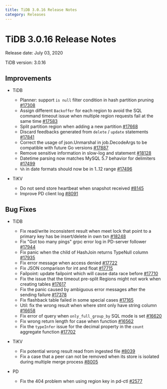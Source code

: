 ```yaml
---
title: TiDB 3.0.16 Release Notes
category: Releases
---
```


# TiDB 3.0.16 Release Notes

Release date: July 03, 2020

TiDB version: 3.0.16

## Improvements

+ TiDB

    - Planner: support `is null` filter condition in hash partition pruning [#17308](https://github.com/pingcap/tidb/pull/17308)
    - Assign different `Backoffer` for each region to avoid the SQL command timeout issue when multiple region requests fail at the same time [#17583](https://github.com/pingcap/tidb/pull/17583)
    - Split partition region when adding a new partition [#17668](https://github.com/pingcap/tidb/pull/17668)
    - Discard feedbacks generated from `delete` / `update` statements [#17841](https://github.com/pingcap/tidb/pull/17841)
    - Correct the usage of json.Unmarshal in job.DecodeArgs to be compatible with future Go versions [#17887](https://github.com/pingcap/tidb/pull/17887)
    - Remove sensitive information in slow-log and statement [#18128](https://github.com/pingcap/tidb/pull/18128)
    - Datetime parsing now matches MySQL 5.7 behavior for delimiters [#17499](https://github.com/pingcap/tidb/pull/17499)
    - `%h` in date formats should now be in 1..12 range [#17496](https://github.com/pingcap/tidb/pull/17496)

+ TiKV

    - Do not send store heartbeat when snapshot received [#8145](https://github.com/tikv/tikv/pull/8145)
    - Improve PD client log [#8091](https://github.com/tikv/tikv/pull/8091)

## Bug Fixes

+ TiDB

    - Fix read/write inconsistent result when meet lock that point to a primary key has be insert/delete in own txn [#18248](https://github.com/pingcap/tidb/pull/18248)
    - Fix "Got too many pings" grpc error log in PD-server follower [#17944](https://github.com/pingcap/tidb/pull/17944)
    - Fix panic when the child of HashJoin returns TypeNull column [#17935](https://github.com/pingcap/tidb/pull/17935)
    - Fix error message when access denied [#17722](https://github.com/pingcap/tidb/pull/17722)
    - Fix JSON comparison for int and float [#17715](https://github.com/pingcap/tidb/pull/17715)
    - Failpoint: update failpoint which will cause data race before [#17710](https://github.com/pingcap/tidb/pull/17710)
    - Fix the issue that the timeout pre-split Regions might not work when creating tables [#17617](https://github.com/pingcap/tidb/pull/17617)
    - Fix the panic caused by ambiguous error messages after the sending failure [#17378](https://github.com/pingcap/tidb/pull/17378)
    - Fix flashback table failed in some special cases [#17165](https://github.com/pingcap/tidb/pull/17165)
    - Util: fix the wrong result when where stmt only have string column [#16658](https://github.com/pingcap/tidb/pull/16658)
    - Fix error of query when `only_full_group_by` SQL mode is set [#16620](https://github.com/pingcap/tidb/pull/16620)
    - Fix wrong return length for case when function [#16562](https://github.com/pingcap/tidb/pull/16562)
    - Fix the `typeInfer` issue for the decimal property in the `count` aggregate function [#17702](https://github.com/pingcap/tidb/pull/17702)

+ TiKV

    - Fix potential wrong result read from ingested file [#8039](https://github.com/tikv/tikv/pull/8039)
    - Fix a case that a peer can not be removed when its store is isolated during multiple merge process [#8005](https://github.com/tikv/tikv/pull/8005)

+ PD

    - Fix the 404 problem when using region key in pd-ctl [#2577](https://github.com/pingcap/pd/pull/2577)
